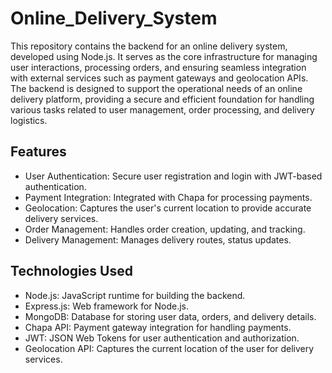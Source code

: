 # Online_Delivery_System

This repository contains the backend for an online delivery system, developed using Node.js. It serves as the core infrastructure for managing user interactions, processing orders, and ensuring seamless integration with external services such as payment gateways and geolocation APIs. The backend is designed to support the operational needs of an online delivery platform, providing a secure and efficient foundation for handling various tasks related to user management, order processing, and delivery logistics.

## Features
-  User Authentication: Secure user registration and login with JWT-based authentication.
-  Payment Integration: Integrated with Chapa for processing payments.
-  Geolocation: Captures the user's current location to provide accurate delivery services.
-  Order Management: Handles order creation, updating, and tracking.
-  Delivery Management: Manages delivery routes, status updates.

  
## Technologies Used

-  Node.js: JavaScript runtime for building the backend.
-  Express.js: Web framework for Node.js.
-  MongoDB: Database for storing user data, orders, and delivery details.
-  Chapa API: Payment gateway integration for handling payments.
-  JWT: JSON Web Tokens for user authentication and authorization.
-  Geolocation API: Captures the current location of the user for delivery services.
